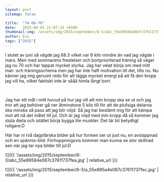 ```yaml
---
layout: post
sitemap: false

title:  "74-68-70"
date:   2015-09-03 21:07:14 +0100
thumbnail-img: /assets/img/2015/september/8-3/abc_55e89584e087c37611737fea.jpg
author: Eva
tags: ["2015"]
---
```


I slutet av juni så vägde jag 68.3 vilket var 6 kilo mindre än vad jag vägde i mars. Men med sommarens frestelser och bortprioriterad träning så väger jag nu 70 och har tappat mycket styrka. Jag har velat börja om med mitt mat- och träningsschema men jag har inte haft motivation till det, tills nu. Nu känner jag mig genuint redo för att lägga mycket energi på att få den kropp jag vill ha, vilket faktiskt inte är sååå himla långt bort.




 




Jag har ett mål i mitt huvud på hur jag vill att min kropp ska se ut och jag tror att jag behöver gå ner åtminstone 5 kilo till för att de plufsiga delarna ska minska så pass att jag blir nöjd. Så jag har bestämt mig för att kämpa mot att nå det målet till jul. Och är jag nöjd med min kropp då så kommer jag sluta dieta och istället börja bygga lite muskler. Det lär bli betydligt roligare:D 




Här har ni två dagsfärska bilder på hur formen ser ut just nu, en avslappnad och en spännis-bild. Förhoppningsvis kommer man kunna se stor skillnad sen när jag tar nya bilder till jul:D

![]({{ '/assets/img/2015/september/8-3/abc_55e89584e087c37611737fea.jpg'  | relative_url }})

![]({{ '/assets/img/2015/september/8-3/a_55e895a4e087c37611737fec.jpg'  | relative_url }})

